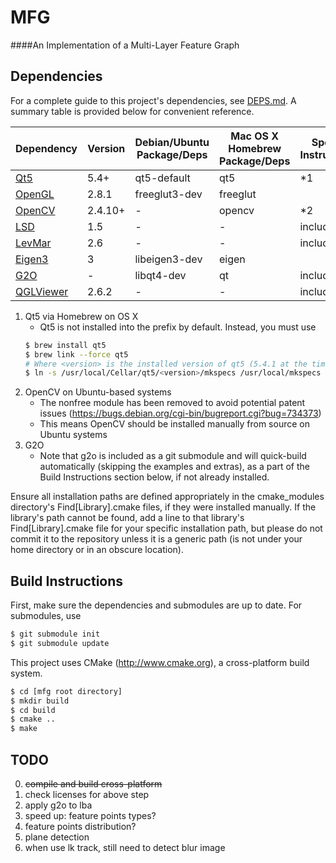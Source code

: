 MFG
===
####An Implementation of a Multi-Layer Feature Graph


Dependencies
------------
For a complete guide to this project's dependencies, see [DEPS.md](DEPS.md).  A summary table is provided below for convenient reference.

Dependency | Version | Debian/Ubuntu Package/Deps | Mac OS X Homebrew Package/Deps | Special Instructions
-----------|---------|-----------------------|---------------------------|---------------------
[Qt5](http://qt-project.org)                          | 5.4+    | qt5-default           | qt5       | *1
[OpenGL](http://freeglut.sourceforge.net)             | 2.8.1   | freeglut3-dev         | freeglut  | 
[OpenCV](http://opencv.org)                           | 2.4.10+ | -                     | opencv    | *2
[LSD](http://www.ipol.im/pub/art/2012/gjmr-lsd)       | 1.5     | -                     | -         | included
[LevMar](http://users.ics.forth.gr/~lourakis/levmar)  | 2.6     | -                     | -         | included
[Eigen3](http://eigen.tuxfamily.org)                  | 3       | libeigen3-dev         | eigen     | 
[G2O](https://openslam.org/g2o.html)                  | -       | libqt4-dev            | qt        | included *3
[QGLViewer](http://www.libqglviewer.com)              | 2.6.2   | -                     | -         | included



1. Qt5 via Homebrew on OS X
   * Qt5 is not installed into the prefix by default.  Instead, you must use
   ```bash
   $ brew install qt5
   $ brew link --force qt5
   # Where <version> is the installed version of qt5 (5.4.1 at the time of writing)
   $ ln -s /usr/local/Cellar/qt5/<version>/mkspecs /usr/local/mkspecs
   ```
2. OpenCV on Ubuntu-based systems
   * The nonfree module has been removed to avoid potential patent issues (https://bugs.debian.org/cgi-bin/bugreport.cgi?bug=734373)
   * This means OpenCV should be installed manually from source on Ubuntu systems
3. G2O
   * Note that g2o is included as a git submodule and will quick-build automatically (skipping the examples and extras), as a part of the Build Instructions section below, if not already installed.


Ensure all installation paths are defined appropriately in the cmake_modules directory's Find[Library].cmake files, if they were installed manually.  If the library's path cannot be found, add a line to that library's Find[Library].cmake file for your specific installation path, but please do not commit it to the repository unless it is a generic path (is not under your home directory or in an obscure location).

Build Instructions
------------------
First, make sure the dependencies and submodules are up to date.  For submodules, use
```bash
$ git submodule init
$ git submodule update
```

This project uses CMake (http://www.cmake.org), a cross-platform build system.
```bash
$ cd [mfg root directory]
$ mkdir build
$ cd build
$ cmake ..
$ make
```


TODO
----
0. ~~compile and build cross-platform~~
1. check licenses for above step
2. apply g2o to lba
3. speed up: feature points types?
4. feature points distribution?
5. plane detection
6. when use lk track, still need to detect blur image

